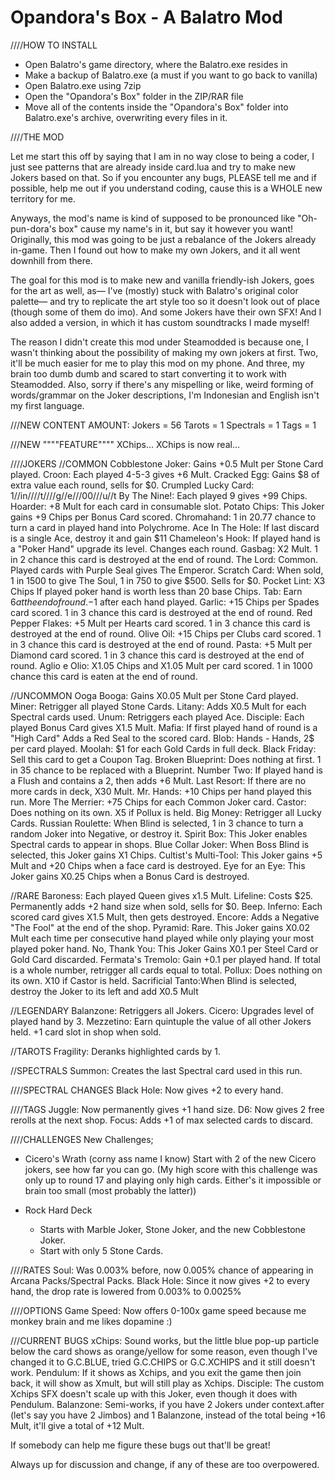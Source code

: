 # Opandora's Box - A Balatro Mod
////HOW TO INSTALL
- Open Balatro's game directory, where the Balatro.exe resides in
- Make a backup of Balatro.exe (a must if you want to go back to vanilla)
- Open Balatro.exe using 7zip
- Open the "Opandora's Box" folder in the ZIP/RAR file
- Move all of the contents inside the "Opandora's Box" folder into Balatro.exe's archive, overwriting every files in it.

////THE MOD

Let me start this off by saying that I am in no way close to being a coder, I just see patterns that are already inside card.lua and try to make new Jokers based on that.
So if you encounter any bugs, PLEASE tell me and if possible, help me out if you understand coding, cause this is a WHOLE new territory for me.

Anyways, the mod's name is kind of supposed to be pronounced like "Oh-pun-dora's box" cause my name's in it, but say it however you want!
Originally, this mod was going to be just a rebalance of the Jokers already in-game.
Then I found out how to make my own Jokers, and it all went downhill from there.

The goal for this mod is to make new and vanilla friendly-ish Jokers, goes for the art as well, as—
I've (mostly) stuck with Balatro's original color palette—
and try to replicate the art style too so it doesn't look out of place (though some of them do imo).
And some Jokers have their own SFX!
And I also added a version, in which it has custom soundtracks I made myself!

The reason I didn't create this mod under Steamodded is because one, I wasn't thinking about the possibility of making my own jokers at first.
Two, it'll be much easier for me to play this mod on my phone.
And three, my brain too dumb dumb and scared to start converting it to work with Steamodded.
Also, sorry if there's any mispelling or like, weird forming of words/grammar on the Joker descriptions, I'm Indonesian and English isn't my first language.

///NEW CONTENT AMOUNT:
Jokers = 56
Tarots = 1
Spectrals = 1
Tags = 1

///NEW """"FEATURE""""
XChips... XChips is now real...

////JOKERS
//COMMON
Cobblestone Joker: Gains +0.5 Mult per Stone Card played.
Croon: Each played 4-5-3 gives +6 Mult.
Cracked Egg: Gains $8 of extra value each round, sells for $0.
Crumpled Lucky Card: 1//in////t////g//e///00///u//t
By The Nine!: Each played 9 gives +99 Chips.
Hoarder: +8 Mult for each card in consumable slot.
Potato Chips: This Joker gains +9 Chips per Bonus Card scored.
Chromahand: 1 in 20.77 chance to turn a card in played hand into Polychrome.
Ace In The Hole: If last discard is a single Ace, destroy it and gain $11
Chameleon's Hook: If played hand is a "Poker Hand" upgrade its level. Changes each round.
Gasbag: X2 Mult. 1 in 2 chance this card is destroyed at the end of round.
The Lord: Common. Played cards with Purple Seal gives The Emperor.
Scratch Card: When sold, 1 in 1500 to give The Soul, 1 in 750 to give $500. Sells for $0.
Pocket Lint: X3 Chips If played poker hand is worth less than 20 base Chips.
Tab: Earn $6 at the end of round. -$1 after each hand played.
Garlic: +15 Chips per Spades card scored. 1 in 3 chance this card is destroyed at the end of round.
Red Pepper Flakes: +5 Mult per Hearts card scored. 1 in 3 chance this card is destroyed at the end of round.
Olive Oil: +15 Chips per Clubs card scored. 1 in 3 chance this card is destroyed at the end of round.
Pasta: +5 Mult per Diamond card scored. 1 in 3 chance this card is destroyed at the end of round.
Aglio e Olio: X1.05 Chips and X1.05 Mult per card scored. 1 in 1000 chance this card is eaten at the end of round.

//UNCOMMON
Ooga Booga: Gains X0.05 Mult per Stone Card played.
Miner: Retrigger all played Stone Cards.
Litany: Adds X0.5 Mult for each Spectral cards used.
Unum: Retriggers each played Ace.
Disciple: Each played Bonus Card gives X1.5 Mult.
Mafia: If first played hand of round is a "High Card" Adds a Red Seal to the scored card.
Blob: Hands - Hands, 2$ per card played.
Moolah: $1 for each Gold Cards in full deck.
Black Friday: Sell this card to get a Coupon Tag.
Broken Blueprint: Does nothing at first. 1 in 35 chance to be replaced with a Blueprint.
Number Two: If played hand is a Flush and contains a 2, then adds +6 Mult.
Last Resort: If there are no more cards in deck, X30 Mult.
Mr. Hands: +10 Chips per hand played this run.
More The Merrier: +75 Chips for each Common Joker card.
Castor: Does nothing on its own. X5 if Pollux is held.
Big Money: Retrigger all Lucky Cards.
Russian Roulette: When Blind is selected, 1 in 3 chance to turn a random Joker into Negative, or destroy it.
Spirit Box: This Joker enables Spectral cards to appear in shops.
Blue Collar Joker: When Boss Blind is selected, this Joker gains X1 Chips.
Cultist's Multi-Tool: This Joker gains +5 Mult and +20 Chips when a face card is destroyed.
Eye for an Eye: This Joker gains X0.25 Chips when a Bonus Card is destroyed.

//RARE
Baroness: Each played Queen gives x1.5 Mult.
Lifeline: Costs $25. Permanently adds +2 hand size when sold, sells for $0. Beep.
Inferno: Each scored card gives X1.5 Mult, then gets destroyed.
Encore: Adds a Negative "The Fool" at the end of the shop.
Pyramid: Rare. This Joker gains X0.02 Mult each time per consecutive hand played while only playing your most played poker hand.
No, Thank You: This Joker Gains X0.1 per Steel Card or Gold Card discarded.
Fermata's Tremolo: Gain +0.1 per played hand. If total is a whole number, retrigger all cards equal to total.
Pollux: Does nothing on its own. X10 if Castor is held.
Sacrificial Tanto:When Blind is selected, destroy the Joker to its left and add X0.5 Mult

//LEGENDARY
Balanzone: Retriggers all Jokers.
Cicero: Upgrades level of played hand by 3.
Mezzetino: Earn quintuple the value of all other Jokers held. +1 card slot in shop when sold.

//TAROTS
Fragility: Deranks highlighted cards by 1.

//SPECTRALS
Summon: Creates the last Spectral card used in this run.

////SPECTRAL CHANGES
Black Hole: Now gives +2 to every hand.

////TAGS
Juggle: Now permanently gives +1 hand size.
D6: Now gives 2 free rerolls at the next shop.
Focus: Adds +1 of max selected cards to discard.

////CHALLENGES
New Challenges;

- Cicero's Wrath (corny ass name I know)
	Start with 2 of the new Cicero jokers, see how far you can go.
	(My high score with this challenge was only up to round 17 and playing only high cards. Either's it impossible or brain too small (most probably the latter))

- Rock Hard Deck
	- Starts with Marble Joker, Stone Joker, and the new Cobblestone Joker.
	- Start with only 5 Stone Cards.

////RATES
Soul: Was 0.003% before, now 0.005% chance of appearing in Arcana Packs/Spectral Packs.
Black Hole: Since it now gives +2 to every hand, the drop rate is lowered from 0.003% to 0.0025%

////OPTIONS
Game Speed: Now offers 0-100x game speed because me monkey brain and me likes dopamine :)

///CURRENT BUGS
xChips: Sound works, but the little blue pop-up particle below the card shows as orange/yellow for some reason, even though I've changed it to G.C.BLUE, tried G.C.CHIPS or G.C.XCHIPS and it still doesn't work.
Pendulum: If it shows as Xchips, and you exit the game then join back, it will show as Xmult, but will still play as Xchips.
Disciple: The custom Xchips SFX doesn't scale up with this Joker, even though it does with Pendulum.
Balanzone: Semi-works, if you have 2 Jokers under context.after
(let's say you have 2 Jimbos) and 1 Balanzone, instead of the total being +16 Mult, it'll give a total of +12 Mult.

If somebody can help me figure these bugs out that'll be great!

Always up for discussion and change, if any of these are too overpowered.

